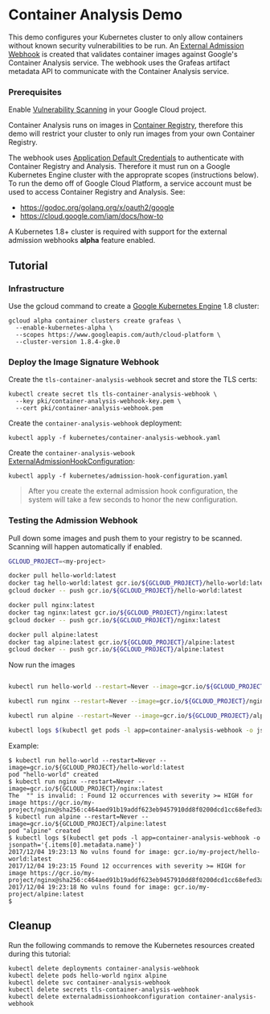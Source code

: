 # Container Analysis Demo

This demo configures your Kubernetes cluster to only allow containers without known security vulnerabilities to be run. An [External Admission Webhook](https://kubernetes.io/docs/admin/extensible-admission-controllers/#external-admission-webhooks) is created that validates container images against Google's Container Analysis service. The webhook uses the Grafeas artifact metadata API to communicate with the Container Analysis service. 

### Prerequisites
Enable [Vulnerability Scanning](https://cloud.google.com/container-registry/docs/vulnerability-scanning) in your Google Cloud project.

Container Analysis runs on images in [Container Registry](https://cloud.google.com/container-registry/docs/), therefore this demo will restrict your cluster to only run images from your own Container Registry.

The webhook uses [Application Default Credentials](https://developers.google.com/identity/protocols/application-default-credentials) to authenticate with Container Registry and Analysis. Therefore it must run on a Google Kubernetes Engine cluster with the approprate scopes (instructions below). To run the demo off of Google Cloud Platform, a service account must be used to access Container Registry and Analysis. See:
* https://godoc.org/golang.org/x/oauth2/google
* https://cloud.google.com/iam/docs/how-to

A Kubernetes 1.8+ cluster is required with support for the external admission
webhooks
**alpha** feature enabled.

## Tutorial

### Infrastructure

Use the gcloud command to
create a [Google Kubernetes
Engine](https://cloud.google.com/container-engine/) 1.8 cluster:

```
gcloud alpha container clusters create grafeas \
  --enable-kubernetes-alpha \
  --scopes https://www.googleapis.com/auth/cloud-platform \
  --cluster-version 1.8.4-gke.0
```

### Deploy the Image Signature Webhook

Create the `tls-container-analysis-webhook` secret and store the TLS certs:

```
kubectl create secret tls tls-container-analysis-webhook \
  --key pki/container-analysis-webhook-key.pem \
  --cert pki/container-analysis-webhook.pem
```

Create the `container-analysis-webhook` deployment:

```
kubectl apply -f kubernetes/container-analysis-webhook.yaml
```

Create the `container-analysis-webook` [ExternalAdmissionHookConfiguration](https://kubernetes.io/docs/admin/extensible-admission-controllers/#how-are-external-admission-webhooks-triggered):

```
kubectl apply -f kubernetes/admission-hook-configuration.yaml
```

> After you create the external admission hook configuration, the system will take a few seconds to honor the new configuration.

### Testing the Admission Webhook

Pull down some images and push them to your registry to be scanned. Scanning will happen automatically if enabled.

```bash
GCLOUD_PROJECT=<my-project>

docker pull hello-world:latest
docker tag hello-world:latest gcr.io/${GCLOUD_PROJECT}/hello-world:latest
gcloud docker -- push gcr.io/${GCLOUD_PROJECT}/hello-world:latest

docker pull nginx:latest
docker tag nginx:latest gcr.io/${GCLOUD_PROJECT}/nginx:latest
gcloud docker -- push gcr.io/${GCLOUD_PROJECT}/nginx:latest

docker pull alpine:latest
docker tag alpine:latest gcr.io/${GCLOUD_PROJECT}/alpine:latest
gcloud docker -- push gcr.io/${GCLOUD_PROJECT}/alpine:latest
```

Now run the images
```bash

kubectl run hello-world --restart=Never --image=gcr.io/${GCLOUD_PROJECT}/hello-world:latest

kubectl run nginx --restart=Never --image=gcr.io/${GCLOUD_PROJECT}/nginx:latest

kubectl run alpine --restart=Never --image=gcr.io/${GCLOUD_PROJECT}/alpine:latest

kubectl logs $(kubectl get pods -l app=container-analysis-webhook -o jsonpath='{.items[0].metadata.name}')
```
Example:
```console
$ kubectl run hello-world --restart=Never --image=gcr.io/${GCLOUD_PROJECT}/hello-world:latest
pod "hello-world" created
$ kubectl run nginx --restart=Never --image=gcr.io/${GCLOUD_PROJECT}/nginx:latest
The  "" is invalid: : Found 12 occurrences with severity >= HIGH for image https://gcr.io/my-project/nginx@sha256:c464aed91b19addf623eb9457910dd8f0200dcd1cc68efed3a55a667f9f1e0a7
$ kubectl run alpine --restart=Never --image=gcr.io/${GCLOUD_PROJECT}/alpine:latest
pod "alpine" created
$ kubectl logs $(kubectl get pods -l app=container-analysis-webhook -o jsonpath='{.items[0].metadata.name}')
2017/12/04 19:23:13 No vulns found for image: gcr.io/my-project/hello-world:latest
2017/12/04 19:23:15 Found 12 occurrences with severity >= HIGH for image https://gcr.io/my-project/nginx@sha256:c464aed91b19addf623eb9457910dd8f0200dcd1cc68efed3a55a667f9f1e0a7
2017/12/04 19:23:18 No vulns found for image: gcr.io/my-project/alpine:latest
$ 
```

## Cleanup

Run the following commands to remove the Kubernetes resources created during this tutorial:

```
kubectl delete deployments container-analysis-webhook
kubectl delete pods hello-world nginx alpine
kubectl delete svc container-analysis-webhook
kubectl delete secrets tls-container-analysis-webhook
kubectl delete externaladmissionhookconfiguration container-analysis-webhook
```
